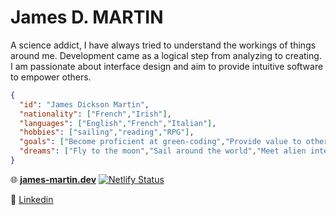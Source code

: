 # James D. MARTIN

A science addict, I have always tried to understand the workings of things around me. Development came as a logical step from analyzing to creating. I am passionate about interface design and aim to provide intuitive software to empower others.

```JSON
{
  "id": "James Dickson Martin",
  "nationality": ["French","Irish"],
  "languages": ["English","French","Italian"],
  "hobbies": ["sailing","reading","RPG"],
  "goals": ["Become proficient at green-coding","Provide value to others","Found a happy family"],
  "dreams": ["Fly to the moon","Sail around the world","Meet alien intelligence (preferably pacific)"]
}
```

:globe_with_meridians: __[james-martin.dev](https://james-martin.dev)__ [![Netlify Status](https://api.netlify.com/api/v1/badges/7a62fd9e-69c8-4d91-a0f1-e743485e0b85/deploy-status)](https://app.netlify.com/sites/dorkside-web/deploys)

:link: [Linkedin](https://www.linkedin.com/in/dorkside/)
